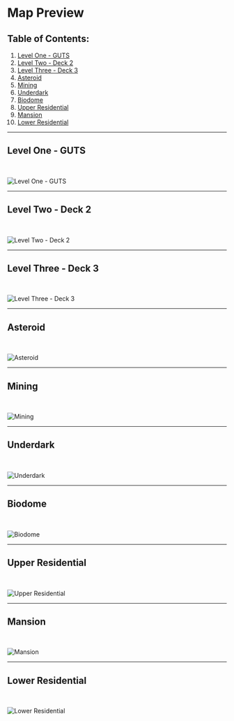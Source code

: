 # Map Preview

## Table of Contents:
1. [Level One - GUTS](#level-one---guts)
1. [Level Two - Deck 2](#level-two---deck-2)
1. [Level Three - Deck 3](#level-three---deck-3)
1. [Asteroid](#asteroid)
1. [Mining](#mining)
1. [Underdark](#underdark)
1. [Biodome](#biodome)
1. [Upper Residential](#upper-residential)
1. [Mansion](#mansion)
1. [Lower Residential](#lower-residential)

---

## Level One - GUTS
<br/>

![Level One - GUTS](icons/_nanomaps/arfs_nanomap_z1.png)

---

## Level Two - Deck 2
<br/>

![Level Two - Deck 2](icons/_nanomaps/arfs_nanomap_z2.png)

---

## Level Three - Deck 3
<br/>

![Level Three - Deck 3](icons/_nanomaps/arfs_nanomap_z3.png)

---

## Asteroid
<br/>

![Asteroid](icons/_nanomaps/arfs_nanomap_z6.png)

---

## Mining
<br/>

![Mining](icons/_nanomaps/arfs_nanomap_z7.png)

---

## Underdark
<br/>

![Underdark](icons/_nanomaps/arfs_nanomap_z8.png)

---

## Biodome
<br/>

![Biodome](icons/_nanomaps/arfs_nanomap_z9.png)

---

## Upper Residential
<br/>

![Upper Residential](icons/_nanomaps/arfs_nanomap_z10.png)

---
## Mansion
<br/>

![Mansion](icons/_nanomaps/arfs_nanomap_z11.png)

---

## Lower Residential
<br/>

![Lower Residential](icons/_nanomaps/arfs_nanomap_z11.png)